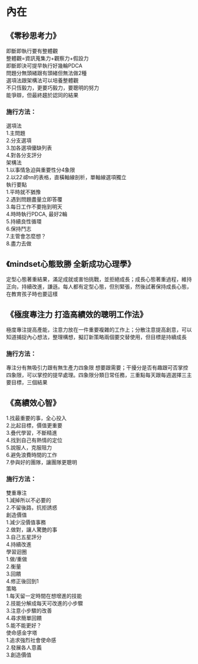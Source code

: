 # 內在
## 《零秒思考力》
即斷即執行要有整體觀  
整體觀=資訊蒐集力+觀察力+假設力   
即斷即決可提早執行好幾輪PDCA  
問題分無頭緒跟有頭緒但無法做2種  
選項法跟架構法可以培養整體觀  
不只恆毅力，更要巧毅力，要聰明的努力  
能爭辯，但最終趨於認同的結果  
### 施行方法：  
選項法  
1.主問題  
2.分支選項  
3.加各選項優缺列表  
4.對各分支評分  
架構法  
1.以事情急迫與重要性分4象限   
2.以2*2或n*n的表格，直橫軸線剖析，單軸線選項獨立  
執行要點  
1.平時就不猶豫  
2.遇到問題盡量立即答覆  
3.每日工作不要拖到明天  
4.時時執行PDCA, 最好2輪  
5.持續良性循環  
6.保持鬥志  
7.主管會怎麼想？  
8.盡力去做  
## 《mindset心態致勝 全新成功心理學》  
定型心態著重結果，滿足成就或害怕挑戰，並拒絕成長；成長心態著重過程，維持正向，持續改進，謙遜。每人都有定型心態，但別緊張，然後試著保持成長心態，在教育孩子時也要這樣
## 《極度專注力 打造高績效的聰明工作法》
極度專注提高產能，注意力放在一件重要複雜的工作上；分散注意提高創意，可以知道捕捉內心想法，整理構想，擬訂新策略兩個要交替使用，但目標是持續成長
### 施行方法：  
專注分有無吸引力跟有無生產力四象限 想要跟需要；干擾分是否有趣跟可否掌控四象限，可以掌控的提早處理。四象限分類日常任務，三重點每天跟每週選擇三主要目標，三個結果  
## 《高績效心智》
1.找最重要的事，全心投入  
2.比起目標，價值更重要  
3.疊代學習，不斷精進  
4.找到自己有熱情的定位  
5.說服人，克服阻力  
6.避免浪費時間的工作  
7.參與好的團隊，讓團隊更聰明  
### 施行方法：  
雙重專注  
1.減掉所以不必要的  
2.不留後路，抗拒誘惑  
創造價值  
1.減少沒價值事務  
2.做對，讓人驚艷的事  
3.自己五星評分  
4.持續改進  
學習迴圈  
1.做/重做  
2.衡量  
3.回饋  
4.修正後回到1  
策略  
1.每天留一定時間在想增進的技能  
2.技能分解成每天可改進的小步驟  
3.注意小步驟的改善  
4.尋求簡單回饋  
5.能不能更好？  
使命感金字塔  
1.追求強烈社會使命感  
2.發展各人意義  
3.創造價值  
